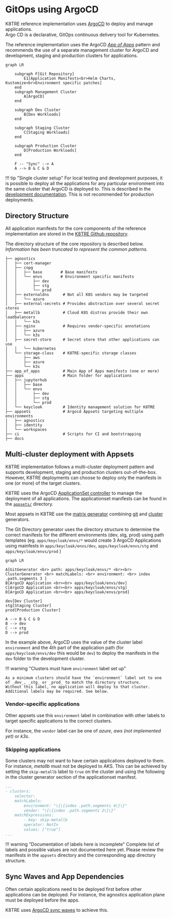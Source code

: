 # GitOps using ArgoCD

K8TRE reference implementation uses [ArgoCD](https://argoproj.github.io/cd/) to deploy and manage applications.  
Argo CD is a declarative, GitOps continuous delivery tool for Kubernetes.

The reference implementation uses the ArgoCD [_App of Apps_](https://argo-cd.readthedocs.io/en/latest/operator-manual/cluster-bootstrapping/#app-of-apps-pattern) pattern and recommends the use of a separate management cluster for ArgoCD and development, staging and production clusters for applications.

```mermaid
graph LR

    subgraph F[Git Repository]
        E1[Application Manifests<br>Helm Charts, Kustomize<br>Environment specific patches]
    end
    subgraph Management Cluster
        A[ArgoCD]
    end

    subgraph Dev Cluster
        B[Dev Workloads]
    end

    subgraph Staging Cluster
        C[Staging Workloads]
    end

    subgraph Production Cluster
        D[Production Workloads]
    end

    F -- "Sync" --> A
    A --> B & C & D

```

!!! tip "Single cluster setup"
    For local testing and development purposes, it is possible to deploy all the applications for any particular environment into the same cluster that ArgoCD is deployed to. 
    This is described in the [development documentation](../development/k3s-dev.md). 
    This is not recommended for production deployments.

## Directory Structure

All application manifests for the core components of the reference implementation are stored in the [K8TRE Github repository](https://github.com/k8tre/k8tre).

The directory structure of the core repository is described below. 
_Information has been truncated to represent the common patterns._

```
├── agnostics
│   ├── cert-manager
│   ├── cnpg
│   │   ├── base        # Base manifests
│   │   └── envs        # Environment specific manifests
│   │       ├── dev
│   │       ├── stg
│   │       └── prod
│   ├── externaldns      # Not all K8S vendors may be targeted
│   │   └── azure
│   ├── external-secrets # Provides abstraction over several secret stores
│   ├── metallb          # Cloud K8S distros provide their own loadbalancers
│   │   └── k3s
│   ├── nginx            # Requires vendor-specific annotations
│   │   ├── azure
│   │   └── k3s
│   ├── secret-store     # Secret store that other applications can use
│   │   └── kubernetes
│   └── storage-class    # K8TRE-specific storage classes
│       ├── aws
│       ├── azure
│       └── k3s
├── app_of_apps          # Main App of Apps manifests (one or more)
├── apps                 # Main folder for applications
│   ├── jupyterhub
│   │   ├── base
│   │   └── envs
│   │       ├── dev
│   │       ├── stg
│   │       └── prod
│   └── keycloak         # Identity management solution for K8TRE
├── appsets              # Argocd Appsets targeting multiple environments
│   ├── agnostics
│   ├── identity
│   └── workspaces
├── ci                   # Scripts for CI and bootstrapping
├── docs                 
```

## Multi-cluster deployment with Appsets

K8TRE implementation follows a multi-cluster deployment pattern and supports development, staging and production clusters out-of-the-box. 
However, K8TRE deployments can choose to deploy only the manifests in one (or more) of the target clusters.

K8TRE uses the ArgoCD [ApplicationSet controller](https://argo-cd.readthedocs.io/en/latest/operator-manual/applicationset/) to manage the deployment of all applications.
The applicationset manifests can be found in the [`appsets/`](https://github.com/k8tre/k8tre/tree/main/appsets) directory.

Most appsets in K8TRE use the [matrix generator](https://argo-cd.readthedocs.io/en/stable/operator-manual/applicationset/Generators-Matrix/) combining [git](https://argo-cd.readthedocs.io/en/stable/operator-manual/applicationset/Generators-Git/#git-generator-directories) and [cluster](https://argo-cd.readthedocs.io/en/stable/operator-manual/applicationset/Generators-Cluster/) generators.

The Git Directory generator uses the directory structure to determine the correct manifests for the different environments (dev, stg, prod) using path templates (eg. `apps/keycloak/envs/*` would create 3 ArgoCD Applications using mainfests in `apps/keycloak/envs/dev`, `apps/keycloak/envs/stg` and `apps/keycloak/envs/prod`  )

```mermaid
graph LR

A[GitGenerator <br> path: apps/keycloak/envs/* <br><br> ClusterGenerator <br> matchLabels: <br> environment: <br> index .path.segments 3 ]
B[ArgoCD Application <br><br> apps/keycloak/envs/dev]
C[ArgoCD Application <br><br> apps/keycloak/envs/stg]
D[ArgoCD Application <br><br> apps/keycloak/envs/prod]

dev[Dev Cluster]
stg[Staging Cluster]
prod[Production Cluster]

A --> B & C & D
B --> dev
C --> stg
D --> prod
```

In the example above, ArgoCD uses the value of the cluster label `environment` and the 4th part of the application path (for `apps/keycloak/envs/dev` this would be `dev`) to deploy the manifests in the `dev` folder to the development cluster.

!!! warning "Clusters must have `environment` label set up"

    As a minimum clusters should have the `environment` label set to one of _dev_, _stg_ or _prod_ to match the directory structure.
    Without this label, no application will deploy to that cluster.
    Additional labels may be required. See below.

### Vendor-specific applications

Other appsets use this `environment` label in combination with other labels to target specific applications to the correct clusters. 

For instance, the `vendor` label can be one of _azure_, _aws (not implemented yet)_ or _k3s_.

### Skipping applications

Some clusters may not want to have certain applications deployed to them.
For instance, _metallb_ must not be deployed to AKS. 
This can be achieved by setting the `skip-metallb` label to `true` on the cluster and using the following in the cluster generator section of the applicationset manifest.

```yaml
...
- clusters:
    selector:
    matchLabels:
        environment: "\{\{index .path.segments 4\}\}"
        vendor: "\{\{index .path.segments 2\}\}"
    matchExpressions:
        - key: skip-metallb
        operator: NotIn
        values: ["true"]
...
```

!!! warning "Documentation of labels here is incomplete"
    Complete list of labels and possible values are not documented here yet.
    Please review the manifests in the `appsets` directory and the corresponding app directory
    structure.

## Sync Waves and App Dependencies

Often certain applications need to be deployed first before other applications can be deployed. 
For instance, the agnostics application plane must be deployed before the apps. 

K8TRE uses [ArgoCD sync waves](https://argo-cd.readthedocs.io/en/stable/user-guide/sync-waves/) to achieve this. 